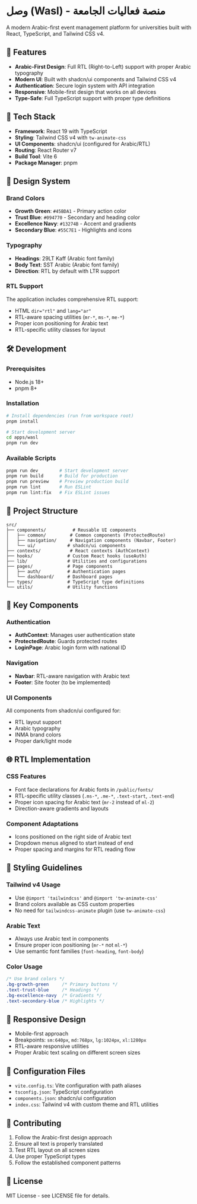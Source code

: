 # وصل (Wasl) - منصة فعاليات الجامعة

A modern Arabic-first event management platform for universities built with React, TypeScript, and Tailwind CSS v4.

## 🎯 Features

- **Arabic-First Design**: Full RTL (Right-to-Left) support with proper Arabic typography
- **Modern UI**: Built with shadcn/ui components and Tailwind CSS v4
- **Authentication**: Secure login system with API integration
- **Responsive**: Mobile-first design that works on all devices
- **Type-Safe**: Full TypeScript support with proper type definitions

## 🚀 Tech Stack

- **Framework**: React 19 with TypeScript
- **Styling**: Tailwind CSS v4 with `tw-animate-css`
- **UI Components**: shadcn/ui (configured for Arabic/RTL)
- **Routing**: React Router v7
- **Build Tool**: Vite 6
- **Package Manager**: pnpm

## 🎨 Design System

### Brand Colors

- **Growth Green**: `#45BDA1` - Primary action color
- **Trust Blue**: `#094770` - Secondary and heading color
- **Excellence Navy**: `#13274B` - Accent and gradients
- **Secondary Blue**: `#55C7E1` - Highlights and icons

### Typography

- **Headings**: 29LT Kaff (Arabic font family)
- **Body Text**: SST Arabic (Arabic font family)
- **Direction**: RTL by default with LTR support

### RTL Support

The application includes comprehensive RTL support:

- HTML `dir="rtl"` and `lang="ar"`
- RTL-aware spacing utilities (`mr-*`, `ms-*`, `me-*`)
- Proper icon positioning for Arabic text
- RTL-specific utility classes for layout

## 🛠️ Development

### Prerequisites

- Node.js 18+
- pnpm 8+

### Installation

```bash
# Install dependencies (run from workspace root)
pnpm install

# Start development server
cd apps/wasl
pnpm run dev
```

### Available Scripts

```bash
pnpm run dev        # Start development server
pnpm run build      # Build for production
pnpm run preview    # Preview production build
pnpm run lint       # Run ESLint
pnpm run lint:fix   # Fix ESLint issues
```

## 📁 Project Structure

```
src/
├── components/          # Reusable UI components
│   ├── common/         # Common components (ProtectedRoute)
│   ├── navigation/     # Navigation components (Navbar, Footer)
│   └── ui/            # shadcn/ui components
├── contexts/           # React contexts (AuthContext)
├── hooks/             # Custom React hooks (useAuth)
├── lib/               # Utilities and configurations
├── pages/             # Page components
│   ├── auth/          # Authentication pages
│   └── dashboard/     # Dashboard pages
├── types/             # TypeScript type definitions
└── utils/             # Utility functions
```

## 🎯 Key Components

### Authentication

- **AuthContext**: Manages user authentication state
- **ProtectedRoute**: Guards protected routes
- **LoginPage**: Arabic login form with national ID

### Navigation

- **Navbar**: RTL-aware navigation with Arabic text
- **Footer**: Site footer (to be implemented)

### UI Components

All components from shadcn/ui configured for:

- RTL layout support
- Arabic typography
- INMA brand colors
- Proper dark/light mode

## 🌐 RTL Implementation

### CSS Features

- Font face declarations for Arabic fonts in `/public/fonts/`
- RTL-specific utility classes (`.ms-*`, `.me-*`, `.text-start`, `.text-end`)
- Proper icon spacing for Arabic text (`mr-2` instead of `ml-2`)
- Direction-aware gradients and layouts

### Component Adaptations

- Icons positioned on the right side of Arabic text
- Dropdown menus aligned to start instead of end
- Proper spacing and margins for RTL reading flow

## 🎨 Styling Guidelines

### Tailwind v4 Usage

- Use `@import 'tailwindcss'` and `@import 'tw-animate-css'`
- Brand colors available as CSS custom properties
- No need for `tailwindcss-animate` plugin (use `tw-animate-css`)

### Arabic Text

- Always use Arabic text in components
- Ensure proper icon positioning (`mr-*` not `ml-*`)
- Use semantic font families (`font-heading`, `font-body`)

### Color Usage

```css
/* Use brand colors */
.bg-growth-green     /* Primary buttons */
.text-trust-blue     /* Headings */
.bg-excellence-navy  /* Gradients */
.text-secondary-blue /* Highlights */
```

## 📱 Responsive Design

- Mobile-first approach
- Breakpoints: `sm:640px`, `md:768px`, `lg:1024px`, `xl:1280px`
- RTL-aware responsive utilities
- Proper Arabic text scaling on different screen sizes

## 🔧 Configuration Files

- `vite.config.ts`: Vite configuration with path aliases
- `tsconfig.json`: TypeScript configuration
- `components.json`: shadcn/ui configuration
- `index.css`: Tailwind v4 with custom theme and RTL utilities

## 🤝 Contributing

1. Follow the Arabic-first design approach
2. Ensure all text is properly translated
3. Test RTL layout on all screen sizes
4. Use proper TypeScript types
5. Follow the established component patterns

## 📄 License

MIT License - see LICENSE file for details.
